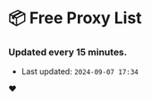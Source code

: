 # :package: Free Proxy List
### Updated every 15 minutes.

- Last updated: `2024-09-07 17:34`

:heart:
